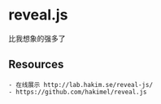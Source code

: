 reveal.js
===

比我想象的强多了


## Resources

    - 在线展示 http://lab.hakim.se/reveal-js/
    - https://github.com/hakimel/reveal.js
